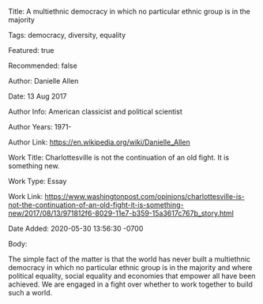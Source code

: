 Title:  A multiethnic democracy in which no particular ethnic group is in the majority

Tags:   democracy, diversity, equality

Featured: true

Recommended: false

Author: Danielle Allen

Date:   13 Aug 2017

Author Info: American classicist and political scientist

Author Years: 1971-

Author Link: https://en.wikipedia.org/wiki/Danielle_Allen

Work Title: Charlottesville is not the continuation of an old fight. It is something new.

Work Type: Essay

Work Link: https://www.washingtonpost.com/opinions/charlottesville-is-not-the-continuation-of-an-old-fight-it-is-something-new/2017/08/13/971812f6-8029-11e7-b359-15a3617c767b_story.html

Date Added: 2020-05-30 13:56:30 -0700

Body: 

The simple fact of the matter is that the world has never built a multiethnic democracy in which no particular ethnic group is in the majority and where political equality, social equality and economies that empower all have been achieved. We are engaged in a fight over whether to work together to build such a world.

